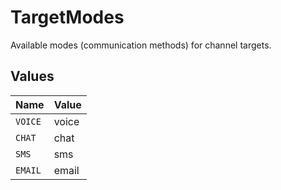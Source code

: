 # TargetModes

Available modes (communication methods) for channel targets.


## Values

| Name    | Value   |
| ------- | ------- |
| `VOICE` | voice   |
| `CHAT`  | chat    |
| `SMS`   | sms     |
| `EMAIL` | email   |